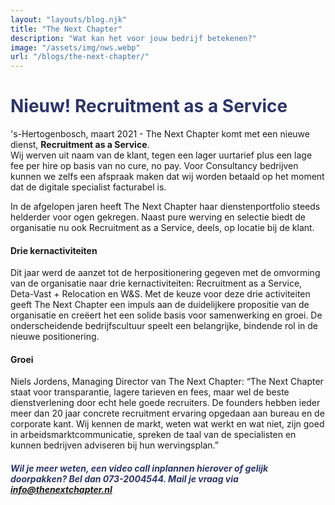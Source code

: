 ```yaml
---
layout: "layouts/blog.njk"
title: "The Next Chapter"
description: "Wat kan het voor jouw bedrijf betekenen?"
image: "/assets/img/nws.webp"
url: "/blogs/the-next-chapter/"
---
```


# <span style="color:#2d3666;">Nieuw! Recruitment as a Service

's-Hertogenbosch, maart 2021 - The Next Chapter komt met een nieuwe dienst, __Recruitment as a Service__.   
Wij werven uit naam van de klant, tegen een lager uurtarief plus een lage fee per hire op basis van no cure, no pay. Voor Consultancy bedrijven kunnen we zelfs een afspraak maken dat wij worden betaald op het moment dat de digitale specialist facturabel is.

In de afgelopen jaren heeft The Next Chapter haar dienstenportfolio steeds helderder voor ogen gekregen. Naast pure werving en selectie biedt de organisatie nu ook Recruitment as a Service, deels, op locatie bij de klant.

#### Drie kernactiviteiten

Dit jaar werd de aanzet tot de herpositionering gegeven met de omvorming van de organisatie naar drie kernactiviteiten: Recruitment as a Service, Deta-Vast + Relocation en W&S. Met de keuze voor deze drie activiteiten geeft The Next Chapter een impuls aan de duidelijkere propositie van de organisatie en creëert het een solide basis voor samenwerking en groei. De onderscheidende bedrijfscultuur speelt een belangrijke, bindende rol in de nieuwe positionering. 

#### Groei

Niels Jordens, Managing Director van The Next Chapter: “The Next Chapter staat voor transparantie, lagere tarieven en fees, maar wel de beste dienstverlening door echt hele goede recruiters. De founders hebben ieder meer dan 20 jaar concrete recruitment ervaring opgedaan aan bureau en de corporate kant. Wij kennen de markt, weten wat werkt en wat niet, zijn goed in arbeidsmarktcommunicatie, spreken de taal van de specialisten en kunnen bedrijven adviseren bij hun wervingsplan.” 

##### <span style="color: #2d3666"> Wil je meer weten, een video call inplannen hierover of gelijk doorpakken? Bel dan 073-2004544. Mail je vraag via <a href="mailto:info@digitaltribes.nl">info@thenextchapter.nl</a></span>

